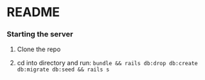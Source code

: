 # README

### Starting the server

1) Clone the repo

2) cd into directory and run: ``` bundle && rails db:drop db:create db:migrate db:seed && rails s ```
